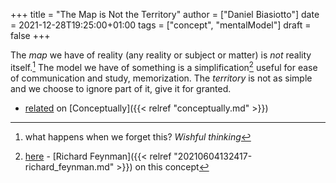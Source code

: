 +++
title = "The Map is Not the Territory"
author = ["Daniel Biasiotto"]
date = 2021-12-28T19:25:00+01:00
tags = ["concept", "mentalModel"]
draft = false
+++

The _map_ we have of reality (any reality or subject or matter) is _not_ reality itself.[^fn:1]
The model we have of something is a simplification[^fn:2] useful for ease of communication and study, memorization.
The _territory_ is not as simple and we choose to ignore part of it, give it for granted.

-   [related](https://conceptually.org/concepts/the-map-is-not-the-territory) on [Conceptually]({{< relref "conceptually.md" >}})

[^fn:1]: what happens when we forget this? _Wishful thinking_
[^fn:2]: [here](https://www.youtube.com/watch?v=Q1lL-hXO27Q) - [Richard Feynman]({{< relref "20210604132417-richard_feynman.md" >}}) on this concept